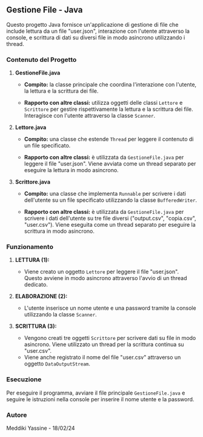 ## Gestione File - Java

Questo progetto Java fornisce un'applicazione di gestione di file che include lettura da un file "user.json", interazione con l'utente attraverso la console, e scrittura di dati su diversi file in modo asincrono utilizzando i thread.

### Contenuto del Progetto

1. **GestioneFile.java**

   - **Compito:** la classe principale che coordina l'interazione con l'utente, la lettura e la scrittura dei file.
   
   - **Rapporto con altre classi:** utilizza oggetti delle classi `Lettore` e `Scrittore` per gestire rispettivamente la lettura e la scrittura dei file. Interagisce con l'utente attraverso la classe `Scanner`.

2. **Lettore.java**

   - **Compito:** una classe che estende `Thread` per leggere il contenuto di un file specificato.
   
   - **Rapporto con altre classi:** è utilizzata da `GestioneFile.java` per leggere il file "user.json". Viene avviata come un thread separato per eseguire la lettura in modo asincrono.

3. **Scrittore.java**

   - **Compito:** una classe che implementa `Runnable` per scrivere i dati dell'utente su un file specificato utilizzando la classe `BufferedWriter`.
   
   - **Rapporto con altre classi:** è utilizzata da `GestioneFile.java` per scrivere i dati dell'utente su tre file diversi ("output.csv", "copia.csv", "user.csv"). Viene eseguita come un thread separato per eseguire la scrittura in modo asincrono.


### Funzionamento

1. **LETTURA (1):**
   - Viene creato un oggetto `Lettore` per leggere il file "user.json". Questo avviene in modo asincrono attraverso l'avvio di un thread dedicato.

2. **ELABORAZIONE (2):**
   - L'utente inserisce un nome utente e una password tramite la console utilizzando la classe `Scanner`.

3. **SCRITTURA (3):**
   - Vengono creati tre oggetti `Scrittore` per scrivere dati su file in modo asincrono. Viene utilizzato un thread per la scrittura continua su "user.csv".
   - Viene anche registrato il nome del file "user.csv" attraverso un oggetto `DataOutputStream`.

### Esecuzione

Per eseguire il programma, avviare il file principale `GestioneFile.java` e seguire le istruzioni nella console per inserire il nome utente e la password.


### Autore

Meddiki Yassine - 18/02/24
